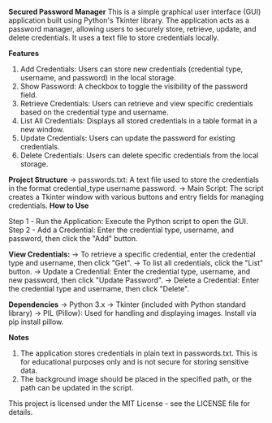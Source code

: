 **Secured Password Manager**
This is a simple graphical user interface (GUI) application built using Python's Tkinter library.
The application acts as a password manager, allowing users to securely store, retrieve, update, and delete credentials.
It uses a text file to store credentials locally.

**Features**
1. Add Credentials: Users can store new credentials (credential type, username, and password) in the local storage.
2. Show Password: A checkbox to toggle the visibility of the password field.
3. Retrieve Credentials: Users can retrieve and view specific credentials based on the credential type and username.
4. List All Credentials: Displays all stored credentials in a table format in a new window.
5. Update Credentials: Users can update the password for existing credentials.
6. Delete Credentials: Users can delete specific credentials from the local storage.
   
**Project Structure**
-> passwords.txt: A text file used to store the credentials in the format credential_type username password.
-> Main Script: The script creates a Tkinter window with various buttons and entry fields for managing credentials.
**How to Use**

Step 1 - Run the Application: Execute the Python script to open the GUI.
Step 2 - Add a Credential: Enter the credential type, username, and password, then click the "Add" button.

**View Credentials:**
-> To retrieve a specific credential, enter the credential type and username, then click "Get".
-> To list all credentials, click the "List" button.
-> Update a Credential: Enter the credential type, username, and new password, then click "Update Password".
-> Delete a Credential: Enter the credential type and username, then click "Delete".

**Dependencies**
-> Python 3.x
-> Tkinter (included with Python standard library)
-> PIL (Pillow): Used for handling and displaying images. Install via pip install pillow.

**Notes**
1. The application stores credentials in plain text in passwords.txt. This is for educational purposes only and is not secure for storing sensitive data.
2. The background image should be placed in the specified path, or the path can be updated in the script.

This project is licensed under the MIT License - see the LICENSE file for details.

